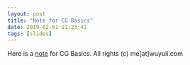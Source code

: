 ```yaml
---
layout: post
title: "Note for CG Basics"
date: 2019-02-01 11:23:41
tags: [slides]
---
```

Here is a [note](https://yuliwu.github.io//cgbasic) for CG Basics.
All rights (c) me[at]wuyuli.com

